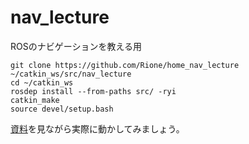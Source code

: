 # nav_lecture

ROSのナビゲーションを教える用

```
git clone https://github.com/Rione/home_nav_lecture ~/catkin_ws/src/nav_lecture
cd ~/catkin_ws
rosdep install --from-paths src/ -ryi
catkin_make
source devel/setup.bash
```

[資料](lecture/index.md)を見ながら実際に動かしてみましょう。
